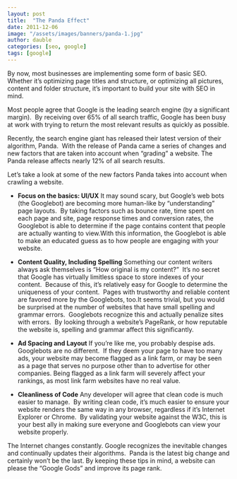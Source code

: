 ```yaml
---
layout: post
title:  "The Panda Effect"
date: 2011-12-06
image: "/assets/images/banners/panda-1.jpg"
author: dauble
categories: [seo, google]
tags: [google]
---
```

By now, most businesses are implementing some form of basic SEO.  Whether it’s optimizing page titles and structure, or optimizing all pictures, content and folder structure, it’s important to build your site with SEO in mind.

Most people agree that Google is the leading search engine (by a significant margin).  By receiving over 65% of all search traffic, Google has been busy at work with trying to return the most relevant results as quickly as possible.

Recently, the search engine giant has released their latest version of their algorithm, Panda.  With the release of Panda came a series of changes and new factors that are taken into account when “grading” a website. The Panda release affects nearly 12% of all search results.

Let’s take a look at some of the new factors Panda takes into account when crawling a website.

*   **Focus on the basics: UI/UX**
It may sound scary, but Google’s web bots (the Googlebot) are becoming more human-like by “understanding” page layouts.  By taking factors such as bounce rate, time spent on each page and site, page response times and conversion rates, the Googlebot is able to determine if the page contains content that people are actually wanting to view.With this information, the Googlebot is able to make an educated guess as to how people are engaging with your website.

*   **Content Quality, Including Spelling**
Something our content writers always ask themselves is “How original is my content?”  It’s no secret that Google has virtually limitless space to store indexes of your content.  Because of this, it’s relatively easy for Google to determine the uniqueness of your content.  Pages with trustworthy and reliable content are favored more by the Googlebots, too.It seems trivial, but you would be surprised at the number of websites that have small spelling and grammar errors.  Googlebots recognize this and actually penalize sites with errors.  By looking through a website’s PageRank, or how reputable the website is, spelling and grammar affect this significantly.

*   **Ad Spacing and Layout**
If you’re like me, you probably despise ads.  Googlebots are no different.  If they deem your page to have too many ads, your website may become flagged as a link farm, or may be seen as a page that serves no purpose other than to advertise for other companies. Being flagged as a link farm will severely affect your rankings, as most link farm websites have no real value.

*   **Cleanliness of Code**
Any developer will agree that clean code is much easier to manage.  By writing clean code, it’s much easier to ensure your website renders the same way in any browser, regardless if it’s Internet Explorer or Chrome.  By validating your website against the W3C, this is your best ally in making sure everyone and Googlebots can view your website properly.

The Internet changes constantly. Google recognizes the inevitable changes and continually updates their algorithms.  Panda is the latest big change and certainly won’t be the last. By keeping these tips in mind, a website can please the “Google Gods” and improve its page rank.